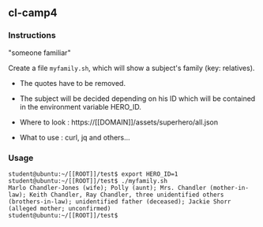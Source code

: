 ## cl-camp4

### Instructions

"someone familiar"

Create a file `myfamily.sh`, which will show a subject's family (key: relatives).

-   The quotes have to be removed.

-   The subject will be decided depending on his ID which will be contained in the environment variable HERO_ID.

*   Where to look : https://[[DOMAIN]]/assets/superhero/all.json

*   What to use : curl, jq and others...

### Usage

```console
student@ubuntu:~/[[ROOT]]/test$ export HERO_ID=1
student@ubuntu:~/[[ROOT]]/test$ ./myfamily.sh
Marlo Chandler-Jones (wife); Polly (aunt); Mrs. Chandler (mother-in-law); Keith Chandler, Ray Chandler, three unidentified others (brothers-in-law); unidentified father (deceased); Jackie Shorr (alleged mother; unconfirmed)
student@ubuntu:~/[[ROOT]]/test$
```
